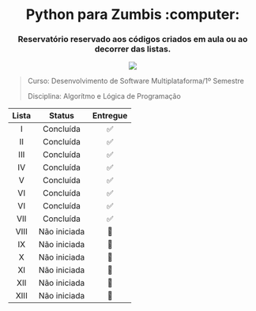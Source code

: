 <h1 align="center">Python para Zumbis :computer:</h1>
<h3 align="center">Reservatório reservado aos códigos criados em aula ou ao decorrer das listas.</h3>
<p align="center"><img src="https://img.shields.io/badge/Python-3776AB?style=for-the-badge&logo=python&logoColor=white"></img></p>

> Curso: Desenvolvimento de Software Multiplataforma/1º Semestre
>
> Disciplina: Algorítmo e Lógica de Programação

Lista | Status | Entregue
|:---:|:------:|:-------:|
I | Concluída | :white_check_mark:
II | Concluída | :white_check_mark:
III | Concluída | :white_check_mark:
IV | Concluída | :white_check_mark:
V | Concluída | :white_check_mark:
VI | Concluída | :white_check_mark:
VI | Concluída | :white_check_mark:
VII | Concluída | :white_check_mark:
VIII | Não iniciada | :black_square_button:
IX | Não iniciada | :black_square_button:
X | Não iniciada | :black_square_button:
XI | Não iniciada | :black_square_button:
XII | Não iniciada | :black_square_button:
XIII | Não iniciada | :black_square_button:

